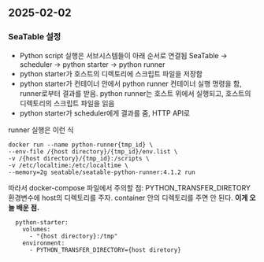 ## 2025-02-02

### SeaTable 설정

* Python script 실행은 서브시스템들이 아래 순서로 연결됨
SeaTable -> scheduler -> python starter -> python runner
* python starter가 호스트의 디렉토리에 스크립트 파일을 저장함
* python starter가 컨테이너 안에서 python runner 컨테이너 실행 명령을 함, runner로부터 결과를 받음. python runner는 호스트 위에서 실행되고, 호스트의 디렉토리의 스크립트 파일을 읽음
* python starter가 scheduler에게 결과를 줌, HTTP API로

runner 실행은 이런 식
```
docker run --name python-runner{tmp_id} \
--env-file /{host directory}/{tmp_id}/env.list \
-v /{host directory}/{tmp_id}:/scripts \
-v /etc/localtime:/etc/localtime \
--memory=2g seatable/seatable-python-runner:4.1.2 run
```

따라서 docker-compose 파일에서 주의할 점: PYTHON_TRANSFER_DIRETORY 환경변수에 host의 디렉토리를 주자. container 안의 디렉토리를 주면 안 된다. **이게 오늘 배운 점.**

```
  python-starter:
    volumes:
      - "{host directory}:/tmp"
    environment:
      - PYTHON_TRANSFER_DIRECTORY={host diretory}
```
